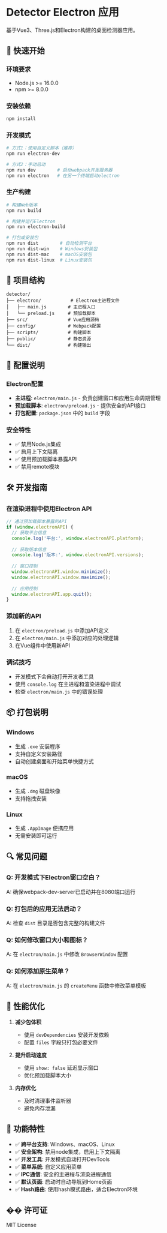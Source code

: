# Detector Electron 应用

基于Vue3、Three.js和Electron构建的桌面检测器应用。

## 🚀 快速开始

### 环境要求
- Node.js >= 16.0.0
- npm >= 8.0.0

### 安装依赖
```bash
npm install
```

### 开发模式
```bash
# 方式1：使用自定义脚本（推荐）
npm run electron-dev

# 方式2：手动启动
npm run dev        # 启动webpack开发服务器
npm run electron   # 在另一个终端启动electron
```

### 生产构建
```bash
# 构建Web版本
npm run build

# 构建并运行Electron
npm run electron-build

# 打包成安装包
npm run dist        # 自动检测平台
npm run dist-win    # Windows安装包
npm run dist-mac    # macOS安装包
npm run dist-linux  # Linux安装包
```

## 📁 项目结构

```
detector/
├── electron/           # Electron主进程文件
│   ├── main.js        # 主进程入口
│   └── preload.js     # 预加载脚本
├── src/               # Vue应用源码
├── config/            # Webpack配置
├── scripts/           # 构建脚本
├── public/            # 静态资源
└── dist/              # 构建输出
```

## 🔧 配置说明

### Electron配置
- **主进程**: `electron/main.js` - 负责创建窗口和应用生命周期管理
- **预加载脚本**: `electron/preload.js` - 提供安全的API接口
- **打包配置**: `package.json` 中的 `build` 字段

### 安全特性
- ✅ 禁用Node.js集成
- ✅ 启用上下文隔离
- ✅ 使用预加载脚本暴露API
- ✅ 禁用remote模块

## 🛠️ 开发指南

### 在渲染进程中使用Electron API
```javascript
// 通过预加载脚本暴露的API
if (window.electronAPI) {
  // 获取平台信息
  console.log('平台:', window.electronAPI.platform);
  
  // 获取版本信息
  console.log('版本:', window.electronAPI.versions);
  
  // 窗口控制
  window.electronAPI.window.minimize();
  window.electronAPI.window.maximize();
  
  // 应用控制
  window.electronAPI.app.quit();
}
```

### 添加新的API
1. 在 `electron/preload.js` 中添加API定义
2. 在 `electron/main.js` 中添加对应的处理逻辑
3. 在Vue组件中使用新API

### 调试技巧
- 开发模式下会自动打开开发者工具
- 使用 `console.log` 在主进程和渲染进程中调试
- 检查 `electron/main.js` 中的错误处理

## 📦 打包说明

### Windows
- 生成 `.exe` 安装程序
- 支持自定义安装路径
- 自动创建桌面和开始菜单快捷方式

### macOS
- 生成 `.dmg` 磁盘映像
- 支持拖拽安装

### Linux
- 生成 `.AppImage` 便携应用
- 无需安装即可运行

## 🔍 常见问题

### Q: 开发模式下Electron窗口空白？
A: 确保webpack-dev-server已启动并在8080端口运行

### Q: 打包后的应用无法启动？
A: 检查 `dist` 目录是否包含完整的构建文件

### Q: 如何修改窗口大小和图标？
A: 在 `electron/main.js` 中修改 `BrowserWindow` 配置

### Q: 如何添加原生菜单？
A: 在 `electron/main.js` 的 `createMenu` 函数中修改菜单模板

## 🎯 性能优化

1. **减少包体积**
   - 使用 `devDependencies` 安装开发依赖
   - 配置 `files` 字段只打包必要文件

2. **提升启动速度**
   - 使用 `show: false` 延迟显示窗口
   - 优化预加载脚本大小

3. **内存优化**
   - 及时清理事件监听器
   - 避免内存泄漏

## 📱 功能特性

- ✅ **跨平台支持**: Windows、macOS、Linux
- ✅ **安全架构**: 禁用node集成，启用上下文隔离
- ✅ **开发工具**: 开发模式自动打开DevTools
- ✅ **菜单系统**: 自定义应用菜单
- ✅ **IPC通信**: 安全的主进程与渲染进程通信
- ✅ **默认页面**: 启动时自动导航到Home页面
- ✅ **Hash路由**: 使用hash模式路由，适合Electron环境

## �� 许可证

MIT License 